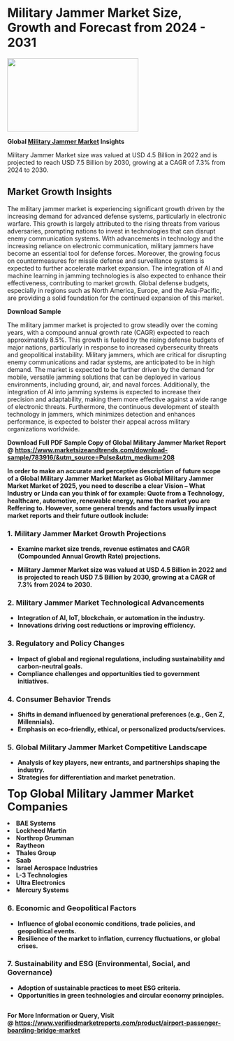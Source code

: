 <H1>Military Jammer Market Size, Growth and Forecast from 2024 - 2031</H1><img class="aligncenter size-medium wp-image-584254" src="https://thirdeyenews.in/wp-content/uploads/2024/09/Global-Market-Research-300x168.jpeg" alt="" width="300" height="168" /><p><strong>Global&nbsp;<a href="https://www.marketsizeandtrends.com/download-sample/783916/&amp;utm_source=Pulse&amp;utm_medium=208">Military Jammer Market</a> Insights</strong></p><p>Military Jammer Market size was valued at USD 4.5 Billion in 2022 and is projected to reach USD 7.5 Billion by 2030, growing at a CAGR of 7.3% from 2024 to 2030.</p><p><h2>Market Growth Insights</h2> <p>The military jammer market is experiencing significant growth driven by the increasing demand for advanced defense systems, particularly in electronic warfare. This growth is largely attributed to the rising threats from various adversaries, prompting nations to invest in technologies that can disrupt enemy communication systems. With advancements in technology and the increasing reliance on electronic communication, military jammers have become an essential tool for defense forces. Moreover, the growing focus on countermeasures for missile defense and surveillance systems is expected to further accelerate market expansion. The integration of AI and machine learning in jamming technologies is also expected to enhance their effectiveness, contributing to market growth. Global defense budgets, especially in regions such as North America, Europe, and the Asia-Pacific, are providing a solid foundation for the continued expansion of this market.</p> <p><strong>Download Sample</strong></p> <p>The military jammer market is projected to grow steadily over the coming years, with a compound annual growth rate (CAGR) expected to reach approximately 8.5%. This growth is fueled by the rising defense budgets of major nations, particularly in response to increased cybersecurity threats and geopolitical instability. Military jammers, which are critical for disrupting enemy communications and radar systems, are anticipated to be in high demand. The market is expected to be further driven by the demand for mobile, versatile jamming solutions that can be deployed in various environments, including ground, air, and naval forces. Additionally, the integration of AI into jamming systems is expected to increase their precision and adaptability, making them more effective against a wide range of electronic threats. Furthermore, the continuous development of stealth technology in jammers, which minimizes detection and enhances performance, is expected to bolster their appeal across military organizations worldwide.</p> <p><strong></p><p><span class=""><strong>Download Full PDF Sample Copy of Global Military Jammer Market Report</strong> @ <a href="https://www.marketsizeandtrends.com/download-sample/783916/&amp;utm_source=Pulse&amp;utm_medium=208" target="_blank">https://www.marketsizeandtrends.com/download-sample/783916/&amp;utm_source=Pulse&amp;utm_medium=208</a></span></p><p>In order to make an accurate and perceptive description of future scope of a Global&nbsp;Military Jammer Market Market as Global&nbsp;Military Jammer Market Market of 2025, you need to describe a clear Vision &ndash; What Industry or Linda can you think of for example: Quote from a Technology, healthcare, automotive, renewable energy, name the market you are Reffering to. However, some general trends and factors usually impact market reports and their future outlook include:</p><h3>1.&nbsp;<strong>Military Jammer Market Growth Projections</strong></h3><ul><li>Examine market size trends, revenue estimates and CAGR (Compounded Annual Growth Rate) projections.</li><li><p>Military Jammer Market size was valued at USD 4.5 Billion in 2022 and is projected to reach USD 7.5 Billion by 2030, growing at a CAGR of 7.3% from 2024 to 2030.</p></li></ul><h3>2.&nbsp;<strong>Military Jammer Market Technological Advancements</strong></h3><ul><li>Integration of AI, IoT, blockchain, or automation in the industry.</li><li>Innovations driving cost reductions or improving efficiency.</li></ul><h3>3.&nbsp;<strong>Regulatory and Policy Changes</strong></h3><ul><li>Impact of global and regional regulations, including sustainability and carbon-neutral goals.</li><li>Compliance challenges and opportunities tied to government initiatives.</li></ul><h3>4.&nbsp;<strong>Consumer Behavior Trends</strong></h3><ul><li>Shifts in demand influenced by generational preferences (e.g., Gen Z, Millennials).</li><li>Emphasis on eco-friendly, ethical, or personalized products/services.</li></ul><h3>5.&nbsp;<strong>Global Military Jammer Market Competitive Landscape</strong></h3><ul><li>Analysis of key players, new entrants, and partnerships shaping the industry.</li><li>Strategies for differentiation and market penetration.</li></ul><p data-pm-slice="1 1 []"><span style="color: inherit; font-family: inherit; font-size: 25px;">Top Global Military Jammer Market Companies</span></p><div class="" data-test-id=""><p><li>BAE Systems</li><li> Lockheed Martin</li><li> Northrop Grumman</li><li> Raytheon</li><li> Thales Group</li><li> Saab</li><li> Israel Aerospace Industries</li><li> L-3 Technologies</li><li> Ultra Electronics</li><li> Mercury Systems</li></p></div><h3>6.&nbsp;<strong>Economic and Geopolitical Factors</strong></h3><ul><li>Influence of global economic conditions, trade policies, and geopolitical events.</li><li>Resilience of the market to inflation, currency fluctuations, or global crises.</li></ul><h3>7.&nbsp;<strong>Sustainability and ESG (Environmental, Social, and Governance)</strong></h3><ul><li>Adoption of sustainable practices to meet ESG criteria.</li><li>Opportunities in green technologies and circular economy principles.</li></ul><h2><strong style="font-size: 14px;">For More Information or Query, Visit @&nbsp;</strong><a style="background-color: #ffffff; font-size: 14px;" href="https://www.marketsizeandtrends.com/report/military-jammer-market/" target="_blank">https://www.verifiedmarketreports.com/product/airport-passenger-boarding-bridge-market</a></h2>
